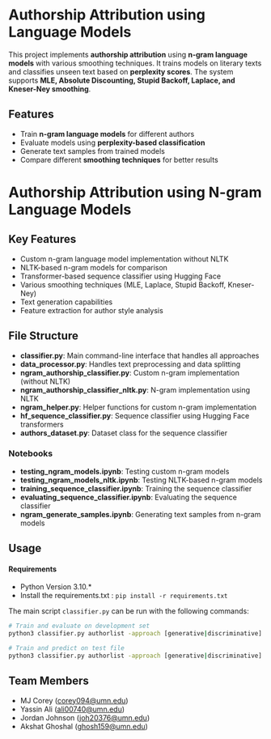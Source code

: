 # Authorship Attribution using Language Models

This project implements **authorship attribution** using **n-gram language models** with various smoothing techniques. It trains models on literary texts and classifies unseen text based on **perplexity scores**. The system supports **MLE, Absolute Discounting, Stupid Backoff, Laplace, and Kneser-Ney smoothing**.

## Features
- Train **n-gram language models** for different authors
- Evaluate models using **perplexity-based classification**
- Generate text samples from trained models
- Compare different **smoothing techniques** for better results

# Authorship Attribution using N-gram Language Models

## Key Features
- Custom n-gram language model implementation without NLTK
- NLTK-based n-gram models for comparison
- Transformer-based sequence classifier using Hugging Face
- Various smoothing techniques (MLE, Laplace, Stupid Backoff, Kneser-Ney)
- Text generation capabilities
- Feature extraction for author style analysis

## File Structure
- **classifier.py**: Main command-line interface that handles all approaches
- **data_processor.py**: Handles text preprocessing and data splitting
- **ngram_authorship_classifier.py**: Custom n-gram implementation (without NLTK)
- **ngram_authorship_classifier_nltk.py**: N-gram implementation using NLTK
- **ngram_helper.py**: Helper functions for custom n-gram implementation
- **hf_sequence_classifier.py**: Sequence classifier using Hugging Face transformers
- **authors_dataset.py**: Dataset class for the sequence classifier

### Notebooks
- **testing_ngram_models.ipynb**: Testing custom n-gram models
- **testing_ngram_models_nltk.ipynb**: Testing NLTK-based n-gram models
- **training_sequence_classifier.ipynb**: Training the sequence classifier
- **evaluating_sequence_classifier.ipynb**: Evaluating the sequence classifier
- **ngram_generate_samples.ipynb**: Generating text samples from n-gram models

## Usage

#### Requirements
- Python Version 3.10.*
- Install the requirements.txt : `pip install -r requirements.txt`
  
The main script `classifier.py` can be run with the following commands:

```bash
# Train and evaluate on development set
python3 classifier.py authorlist -approach [generative|discriminative]

# Train and predict on test file
python3 classifier.py authorlist -approach [generative|discriminative] -test testfile
```

## Team Members
- MJ Corey (corey094@umn.edu)
- Yassin Ali (ali00740@umn.edu)
- Jordan Johnson (joh20376@umn.edu)
- Akshat Ghoshal (ghosh159@umn.edu)
